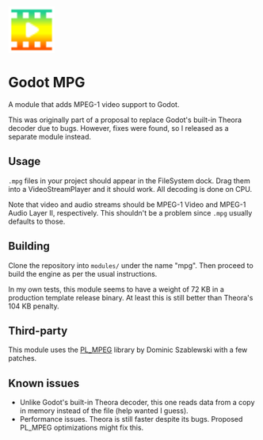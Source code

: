<img src="https://github.com/DeeJayLSP/godot-mpg/raw/master/editor/icons/VideoStreamMPG.svg" alt="VideoStreamMPG.svg" width=94/>

# Godot MPG

A module that adds MPEG-1 video support to Godot.

This was originally part of a proposal to replace Godot's built-in Theora decoder due to bugs. However, fixes were found, so I released as a separate module instead.

## Usage
`.mpg` files in your project should appear in the FileSystem dock. Drag them into a VideoStreamPlayer and it should work. All decoding is done on CPU.

Note that video and audio streams should be MPEG-1 Video and MPEG-1 Audio Layer II, respectively. This shouldn't be a problem since `.mpg` usually defaults to those.

## Building
Clone the repository into `modules/` under the name "mpg". Then proceed to build the engine as per the usual instructions.

In my own tests, this module seems to have a weight of 72 KB in a production template release binary. At least this is still better than Theora's 104 KB penalty.

## Third-party
This module uses the [PL_MPEG](https://github.com/phoboslab/pl_mpeg) library by Dominic Szablewski with a few patches.

## Known issues
- Unlike Godot's built-in Theora decoder, this one reads data from a copy in memory instead of the file (help wanted I guess).
- Performance issues. Theora is still faster despite its bugs. Proposed PL_MPEG optimizations might fix this.
